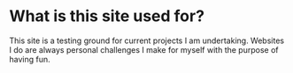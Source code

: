 # What is this site used for?

This site is a testing ground for current projects I am undertaking. Websites I do are always personal challenges I make for myself with the purpose of having fun.
